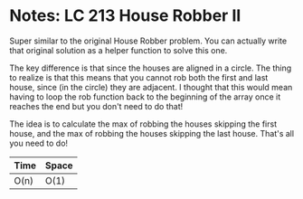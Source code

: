 # Notes: LC 213 House Robber II

Super similar to the original House Robber problem. You can actually write that
original solution as a helper function to solve this one.

The key difference is that since the houses are aligned in a circle. The thing
to realize is that this means that you cannot rob both the first and last house,
since (in the circle) they are adjacent. I thought that this would mean having
to loop the rob function back to the beginning of the array once it reaches the
end but you don't need to do that!

The idea is to calculate the max of robbing the houses skipping the first house,
and the max of robbing the houses skipping the last house. That's all you need
to do!

| Time | Space |
| ---- | ----- |
| O(n) | O(1)  |

